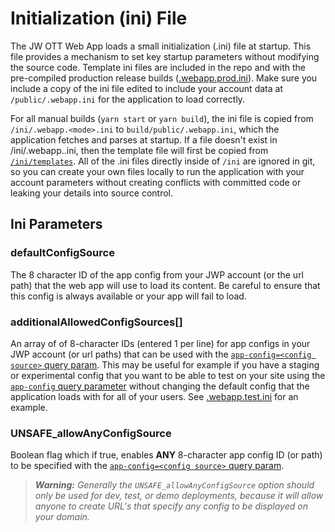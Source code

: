 # Initialization (ini) File

The JW OTT Web App loads a small initialization (.ini) file at startup.  This file provides a mechanism to set key startup parameters without modifying the source code.
Template ini files are included in the repo and with the pre-compiled production release builds ([.webapp.prod.ini](/ini/templates/.webapp.prod.ini)).
Make sure you include a copy of the ini file edited to include your account data at `/public/.webapp.ini` for the application to load correctly.

For all manual builds (`yarn start` or `yarn build`), the ini file is copied from `/ini/.webapp.<mode>.ini` to `build/public/.webapp.ini`, which the application fetches and parses at startup.
If a file doesn't exist in /ini/.webapp.<mode>.ini, then the template file will first be copied from [`/ini/templates`](/ini/templates).
All of the .ini files directly inside of `/ini` are ignored in git, so you can create your own files locally to run the application with your account parameters without creating conflicts with committed code or leaking your details into source control.

## Ini Parameters

### defaultConfigSource

The 8 character ID of the app config from your JWP account (or the url path) that the web app will use to load its content. Be careful to ensure that this config is always available or your app will fail to load.

### additionalAllowedConfigSources[]

An array of of 8-character IDs (entered 1 per line) for app configs in your JWP account (or url paths) that can be used with the [`app-config=<config source>` query param](configuration.md#switching-between-app-configs).
This may be useful for example if you have a staging or experimental config that you want to be able to test on your site using the [`app-config` query parameter](configuration.md#switching-between-app-configs) without changing the default config that the application loads with for all of your users.
See [.webapp.test.ini](/ini/templates/.webapp.test.ini) for an example.

### UNSAFE_allowAnyConfigSource

Boolean flag which if true, enables **ANY** 8-character app config ID (or path) to be specified with the [`app-config=<config source>` query param](configuration.md#switching-between-app-configs). 

>***Warning:** Generally the `UNSAFE_allowAnyConfigSource` option should only be used for dev, test, or demo deployments, because it will allow anyone to create URL's that specify any config to be displayed on your domain.* 
